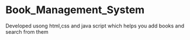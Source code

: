 # Book_Management_System
Developed usong html,css and java script which helps you add books and search from them
